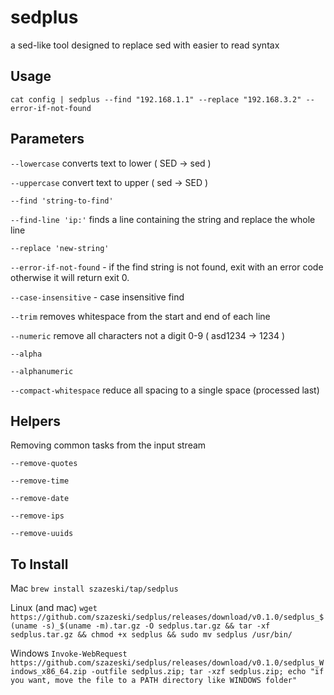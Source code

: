 # sedplus

a sed-like tool designed to replace sed with easier to read syntax

## Usage

```
cat config | sedplus --find "192.168.1.1" --replace "192.168.3.2" --error-if-not-found
```

## Parameters

`--lowercase` converts text to lower ( SED -> sed )

`--uppercase` convert text to upper ( sed -> SED )

`--find 'string-to-find'`

`--find-line 'ip:'` finds a line containing the string and replace the whole line

`--replace 'new-string'`

`--error-if-not-found` - if the find string is not found, exit with an error code otherwise it will return exit 0.

`--case-insensitive` - case insensitive find

`--trim` removes whitespace from the start and end of each line


`--numeric` remove all characters not a digit 0-9 ( asd1234 -> 1234 )

`--alpha`

`--alphanumeric`

`--compact-whitespace` reduce all spacing to a single space (processed last)

## Helpers
Removing common tasks from the input stream

`--remove-quotes`

`--remove-time`

`--remove-date`

`--remove-ips`

`--remove-uuids`


## To Install

Mac
`brew install szazeski/tap/sedplus`

Linux (and mac)
`wget https://github.com/szazeski/sedplus/releases/download/v0.1.0/sedplus_$(uname -s)_$(uname -m).tar.gz -O sedplus.tar.gz && tar -xf sedplus.tar.gz && chmod +x sedplus && sudo mv sedplus /usr/bin/`

Windows
`Invoke-WebRequest https://github.com/szazeski/sedplus/releases/download/v0.1.0/sedplus_Windows_x86_64.zip -outfile sedplus.zip; tar -xzf sedplus.zip; echo "if you want, move the file to a PATH directory like WINDOWS folder"
`
